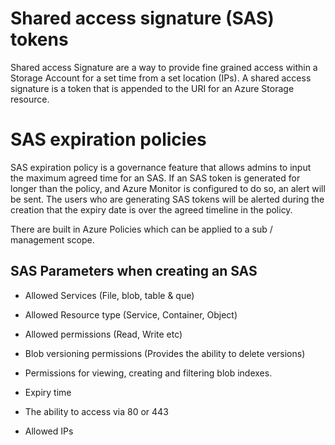 # Shared access signature (SAS) tokens

Shared access Signature are a way to provide fine grained access within a Storage Account for a set time from a set location (IPs). A shared access signature is a token that is appended to the URI for an Azure Storage resource.


# SAS expiration policies

SAS expiration policy is a governance feature that allows admins to input the maximum agreed time for an SAS. If an SAS token is generated for longer than the policy, and Azure Monitor is configured to do so, an alert will be sent. The users who are generating SAS tokens will be alerted during the creation that the expiry date is over the agreed timeline in the policy. 

There are built in Azure Policies which can be applied to a sub / management scope.

## SAS Parameters when creating an SAS

* Allowed Services (File, blob, table & que)

* Allowed Resource type (Service, Container, Object)

* Allowed permissions (Read, Write etc)

* Blob versioning permissions (Provides the ability to delete versions)

* Permissions for viewing, creating and filtering blob indexes.

* Expiry time

* The ability to access via 80 or 443 

* Allowed IPs


